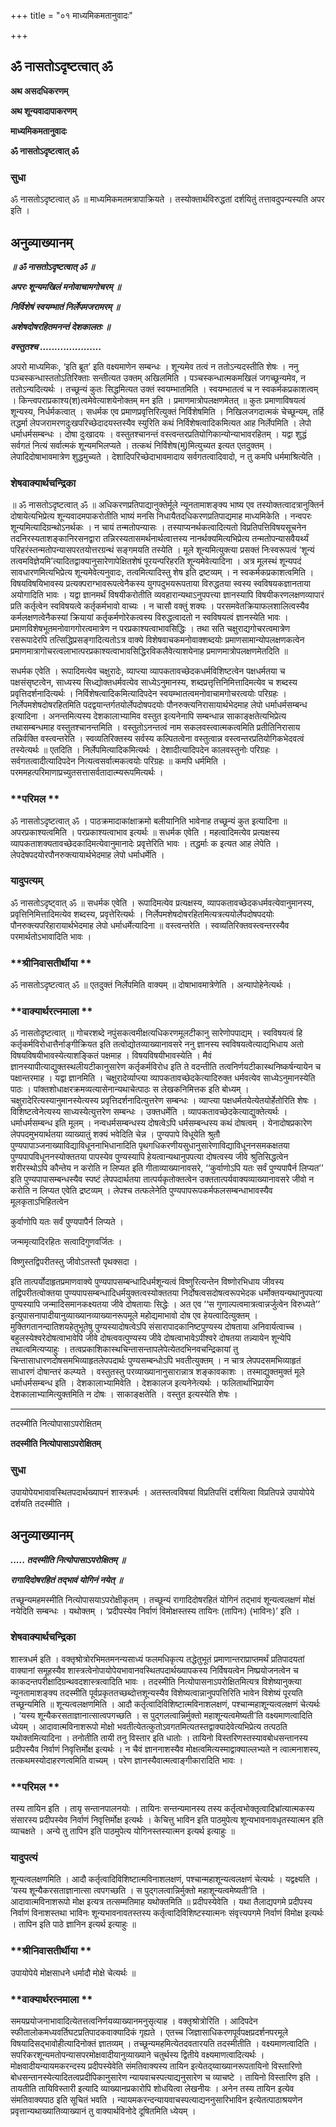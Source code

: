 +++
title = "०१ माध्यमिकमतानुवादः"

+++


## ॐ नासतोऽदृष्टत्वात् ॐ

**अथ असदधिकरणम्**

**अथ शून्यवादापाकरणम्**

**माध्यमिकमतानुवादः**

**ॐ नासतोऽदृष्टत्वात् ॐ**

### **सुधा**

ॐ नासतोऽदृष्टत्वात् ॐ ॥ माध्यमिकमतमत्रापाक्रियते । तस्योक्तार्थविरुद्धतां दर्शयितुं तत्तावदुपन्यस्यति अपर इति ।

## **अनुव्याख्यानम्**

***॥ ॐ नासतोऽदृष्टत्वात् ॐ ॥***

***अपरः शून्यमखिलं मनोवाचामगोचरम् ॥***

***निर्विशेषं स्वयम्भातं निर्लेपमजरामरम् ॥***

***अशेषदोषरहितमनन्तं देशकालतः ॥***

***वस्तुतश्च .....................***

अपरो माध्यमिकः, ‘इति ब्रूत’ इति वक्ष्यमाणेन सम्बन्धः । शून्यमेव तत्वं न ततोऽन्यदस्तीति शेषः । ननु पञ्चस्कन्धास्ततोऽतिरिक्ताः सन्तीत्यत उक्तम् अखिलमिति । पञ्चस्कन्धात्मकमखिलं जगच्छून्यमेव, न ततोऽन्यदित्यर्थः । तच्छून्यं कुतः सिद्धमित्यत उक्तं स्वयम्भातमिति । स्वयम्भातत्वं च न स्वकर्मकप्रकाशत्वम् । किन्त्वपराप्रकाश्य(श)त्वमेवेत्याशयेनोक्तम् मन इति । प्रमाणमात्रोपलक्षणमेतत् ॥ कुतः प्रमाणाविषयत्वं शून्यस्य, निर्धर्मकत्वात् । सधर्मक एव प्रमाणप्रवृत्तिरित्युक्तं निर्विशेषमिति । निखिलजगदात्मकं चेच्छून्यम्, तर्हि तद्धर्मा लेपजरामरणदुःखपरिच्छेदादयस्तस्यैव स्युरिति कथं निर्विशेषत्वादिकमित्यत आह निर्लेपमिति । लेपो धर्माधर्मसम्बन्धः । दोषा दुःखादयः । वस्तुतश्चानन्तं वस्त्वन्तरप्रतियोगिकान्योन्याभावरहितम् । यद्वा शुद्धं सर्वगतं नित्यं सर्वात्मकं शून्यमभिलप्यते । तत्कथं निर्विशेष(मु)मित्युच्यत इत्यत एतदुक्तम् । लेपादिदोषाभावमात्रेण शुद्धमुच्यते । देशादिपरिच्छेदाभावमादाय सर्वगतत्वादिवादो, न तु कमपि धर्ममाश्रित्येति ।

### **शेषवाक्यार्थचन्द्रिका**

॥ ॐ नासतोऽदृष्टत्वात् ॐ ॥ अधिकरणप्रतिपाद्यानुक्तेर्मूले न्यूनतामाशङ्क्य भाष्य एव तस्योक्तत्वादत्रानुक्तिर्न दोषायेत्यभिप्रेत्य शून्यवादमपाकरोतीति भाष्यं मनसि निधायैतदधिकरणप्रतिपाद्यमाह माध्यमिकेति । नन्वपरः शून्यमित्यादिग्रन्थोऽनर्थकः । न चायं तन्मतोपन्यासः । तस्याप्यनर्थकत्वादित्यतो विप्रतिपत्तिविषयसूचनेन तदनिरस्यताशङ्कानिरसनद्वारा तन्निरस्यतासमर्थनार्थत्वात्तस्य नानर्थक्यमित्यभिप्रेत्य तन्मतोपन्यासवैयर्थ्यं परिहरंस्तन्मतोपन्यासपरतयोत्तरग्रन्थं सङ्गमयति तस्येति । मूले शून्यमित्युक्त्या प्रसक्तं निःस्वरूपत्वं ‘शून्यं तत्वमविज्ञेयमि’त्यादितद्वाक्यानुसारेणापेक्षितशेषं पूरयन्परिहरति शून्यमेवेत्यादिना । अत्र मूलस्थं शून्यपदं सावधारणमित्यभिप्रेत्य शून्यमेवेत्यनुवादः, तत्वमित्यादिस्तु शेष इति द्रष्टव्यम् । न स्वकर्मकप्रकाशत्वमिति । विषयविषयिभावस्य प्रत्यक्पराग्भावरूपत्वेनैकस्य युगपदुभयरूपताया विरुद्धतया स्वस्य स्वविषयकज्ञानताया अयोगादिति भावः । यद्वा ज्ञानमर्थं विषयीकरोतीति व्यवहारान्यथाऽनुपपत्त्या ज्ञानस्यापि विषयीकरणलक्षणव्यापारं प्रति कर्तृत्वेन स्वविषयत्वे कर्तृकर्मभावो वाच्यः । न चासौ वक्तुं शक्यः । परसमवेतक्रियाफलशालित्वस्यैव कर्मलक्षणत्वेनैकस्यां क्रियायां कर्तृकर्मणोरेकत्वस्य विरुद्धत्वादतो न स्वविषयत्वं ज्ञानस्येति भावः । प्रमाणविशेषभूतमनोवागगोरत्वमात्रेण न परप्रकाश्यत्वाभावसिद्धिः । तथा सति चक्षुराद्यगोचरत्वमात्रेण रसरूपादेरपि तत्सिद्धिप्रसङ्गादित्यतोऽत्र वाक्ये विशेषवाचकमनोवाक्शब्दयोः प्रमाणसामान्योपलक्षणकत्वेन प्रमाणमात्रागोचरत्वलाभात्परप्रकाश्यत्वाभावसिद्धिरविकलैवेत्याशयेनाह प्रमाणमात्रोपलक्षणमेतदिति ॥

सधर्मक एवेति । रूपादिमत्येव चक्षुरादेः, व्याप्त्या व्यापकतावच्छेदकधर्मविशिष्टत्वेन पक्षधर्मतया च पक्षसंसृष्टत्वेन, साध्यस्य सिध्द्योक्तधर्मवत्येव साध्येऽनुमानस्य, शब्दप्रत्तृत्तिनिमित्तादिमत्येव च शब्दस्य प्रवृत्तिदर्शनादित्यर्थः । निर्विशेषत्वादिकमित्यादिपदेन स्वयम्भातत्वमनोवाचामगोचरत्वयोः परिग्रहः । निर्लेपमशेषदोषरहितमिति पदद्वयान्तर्गतयोर्लेपदोषपदयोः पौनरुक्त्यनिरासायार्थभेदमाह लेपो धर्माधर्मसम्बन्ध इत्यादिना । अनन्तमित्यस्य देशकालाभ्यामिव वस्तुत इत्यनेनापि सम्बन्धान्न साकाङ्क्षतेत्यभिप्रेत्य तथासम्बन्धमाह वस्तुतश्चानन्तमिति । वस्तुतोऽनन्तत्वं नाम सकलवस्त्वात्मकत्वमिति प्रतीतिनिरासाय तन्निर्वक्ति वस्त्वन्तरेति । स्वव्यतिरिक्तस्य सर्वस्य कल्पितत्वेना वस्तुत्वान्न वस्त्वन्तरप्रतियोगिकभेदवत्वं तस्येत्यर्थः ॥ एतदिति । निर्लेपमित्यादिकमित्यर्थः । देशादीत्यादिपदेन कालवस्तुनोः परिग्रहः । सर्वगतत्वादीत्यादिपदेन नित्यत्वसर्वात्मकत्वयोः परिग्रहः ॥ कमपि धर्ममिति । परममहत्परिमाणाप्रच्युतसत्तासर्वतादात्म्यरूपमित्यर्थः ।

### **परिमल **

ॐ नासतोऽदृष्टत्वात् ॐ । पाठक्रमादाकांक्षाक्रमो बलीयानिति भावेनाह तच्छून्यं कुत इत्यादिना ॥ अपरप्रकाश्यत्वमिति । परप्रकाश्यत्वाभाव इत्यर्थः ॥ सधर्मक एवेति । महत्वादिमत्येव प्रत्यक्षस्य व्यापकताशक्यतावच्छेदकादिमत्येवानुमानादेः प्रवृत्तेरिति भावः । तद्धर्माः क इत्यत आह लेपेति । लेपदेषपदयोरपौनरुक्त्यायार्थभेदमाह लेपो धर्माधर्मेति ।

### **यादुपत्यम्**

ॐ नासतोऽदृष्ट्वात् ॐ ॥ सधर्मक एवेति । रूपादिमत्येव प्रत्यक्षस्य, व्यापकतावच्छेदकधर्मवत्येवानुमानस्य, प्रवृत्तिनिमित्तादिमत्येव शब्दस्य, प्रवृत्तेरित्यर्थः । निर्लेपमशेषदोषरहितमित्यत्रत्ययोर्लेपदोषपदयोः पौनरुक्त्यपरिहारायार्थभेदमाह लेपो धर्माधर्मेत्यादिना ॥ वस्त्वन्तरेति । स्वव्यतिरिक्तवस्त्वन्तरस्यैव परमार्थतोऽभावादिति भावः ।

### **श्रीनिवासतीर्थीया **

ॐ नासतोऽदृष्टत्वात् ॐ ॥ एतदुक्तं निर्लेपमिति वाक्यम् ॥ दोषाभावमात्रेणेति । अन्यापोहेनेत्यर्थः ।

### **वाक्यार्थरत्नमाला **

ॐ नासतोदृष्टत्वात् ॥ गोचरशब्दे नपुंसकत्वमीक्षत्यधिकरणमूलटीकानु सारेणोपपाद्यम् । स्वविषयत्वं हि कर्तृकर्मविरोधात्तैर्नाङ्गीक्रियत इति तत्वोद्योतव्याख्यानावसरे ननु ज्ञानस्य स्वविषयत्वेत्याद्यभिधाय अतो विषयविषयीभावस्येत्याशङ्कितं पक्षमाह । विषयविषयीभावस्येति । मैवं ज्ञानस्यापीत्याद्युक्तस्थलीयटीकानुसारेण कर्तृकर्मविरोध इति ते वदन्तीति तत्वनिर्णयटीकास्थनिष्कर्षन्यायेन च पक्षान्तरमाह । यद्वा ज्ञानमिति । चक्षुरादेर्व्याप्त्या व्यापकतावच्छेदकेत्यादिरुक्त धर्मवत्येव साध्येऽनुमानस्येति पाठः । पांक्तशोधाक्षरक्रमव्यत्यासेनान्यथाचेत्पाठः स लेखकनिमित्तक इति बोध्यम् । चक्षुरादेरित्यस्यानुमानस्येत्यस्य प्रवृत्तिदर्शनादित्युत्तरेण सम्बन्धः । व्याप्त्या पक्षधर्मतयेत्येतयोर्हेतोरिति शेषः । विशिष्टत्वेनेत्यस्य साध्यस्येत्युत्तरेण सम्बन्धः । उक्तधर्मेति । व्यापकतावच्छेदकेत्याद्युक्तेत्यर्थः । धर्माधर्मसम्बन्ध इति मूलम् । नन्वधर्मसम्बन्धस्य दोषत्वेऽपि धर्मसम्बन्धस्य कथं दोषत्वम् । येनादोषप्रकारेण लेपपदमुभयार्थतया व्याख्यातुं शक्यं भवेदिति चेन्न । पुण्यपापे विधूयेति श्रुतौ पुण्यपापाञ्जनाख्याविद्याविधूननाभिधानादिति पृथगधिकरणीयसुधानुसारेणाविद्याविधूननसमकक्षतया पुण्यपापविधूननस्योक्ततया पापस्येव पुण्यस्यापि हेयत्वान्यथानुपपत्या दोषत्वस्य जीवे श्रुतिसिद्धत्वेन शरीरस्थोऽपि कौन्तेय न करोति न लिप्यत इति गीताव्याख्यानावसरे, ‘‘कुर्वाणोऽपि यतः सर्वं पुण्यपापैर्न लिप्यत’’ इति पुण्यपापासम्बन्धस्यैव स्पष्टं लेपपदार्थतया तात्पर्यकृतोक्तत्वेन उक्ततात्पर्यवाक्यव्याख्यानावसरे जीवो न करोति न लिप्यत एवेति द्रष्टव्यम् । लेपश्च तत्फलेनेति पुण्यपापरूपकर्मफलसम्बन्धाभावस्यैव मूलकृताऽभिहितत्वेन

कुर्वाणोपि यतः सर्वं पुण्यपापैर्न लिप्यते ।

जन्ममृत्यादिरहितः सत्वादिगुणवर्जितः ।

विष्णुस्तद्विपरीतस्तु जीवोऽतस्तौ पृथक्सदा ।

इति तात्पर्योदाहृतप्रमाणवाक्ये पुण्यपापसम्बन्धादिधर्मशून्यत्वं विष्णुरित्यन्तेन विष्णोरभिधाय जीवस्य तद्विपरीतत्वोक्तया पुण्यपापसम्बन्धादिधर्मयुक्तत्वस्योक्ततया निर्दोषत्वसदोषत्वरूपभेदक धर्मोक्तयन्यथानुपपत्या पुण्यस्यापि जन्मादिसमानकक्ष्यतया जीवे दोषतायाः सिद्धेः । अत एव ‘‘स गुणाल्पत्वमात्रत्वान्नर्जुत्वेन विरुध्यते’’ इत्युपासनापादीयानुव्याख्यानव्याख्यानरूपमूले महोद्यमाभावो दोष एव हेयत्वादित्युक्तम् । मुक्तिगतानन्दातिशयहेतुभूतेषु पुण्यस्यादोषत्वेऽपि संसारापादकानिष्टपुण्यस्य दोषताया अनिवार्यत्वाच्च । बहुलस्येश्वरेदोषत्वाभावेपि जीवे दोषत्ववत्पुण्यस्य जीवे दोषत्वाभावेऽपीश्वरे दोषतया तन्न्यायेन शून्येपि तथात्वमित्यप्याहुः । तत्वप्रकाशिकास्थचिन्तासन्तापलेपेत्येतदभिनवचन्द्रिकायां तु चिन्तासाधारणदोषसमभिव्याहृतलेपपदार्थः पुण्यसम्बन्धोऽपि भवतीत्युक्तम् । न चात्र लेपपदसमभिव्याहृतं साधारणं दोषान्तरं कल्प्यते । वस्तुतस्तु परव्याख्यानानुसारान्नात्र शङ्कावकाशः । तस्माद्युक्तमुक्तं मूले धर्माधर्मसम्बन्ध इति । देशकालाभ्यामिवेति । देशकालज इत्यनेनेत्यर्थः । फलितार्थाभिप्रायेण देशकालाभ्यामित्युक्तमिति न दोषः । साकाङ्क्षतेति । वस्तुत इत्यस्येति शेषः ।

------------------------------------------------------------------------

तदस्मीति नित्योपासाऽपरोक्षितम्

**तदस्मीति नित्योपासाऽपरोक्षितम्**

### **सुधा**

उपायोपेयभावावस्थितपदार्थख्यापनं शास्त्रधर्मः । अतस्तत्वविषयां विप्रतिपत्तिं दर्शयित्वा विप्रतिपन्ने उपायोपेये दर्शयति तदस्मीति ।

## **अनुव्याख्यानम्**

***..... तदस्मीति नित्योपासाऽपरोक्षितम् ॥***

***रागादिदोषरहितं तद्भावं योगिनं नयेत् ॥***

तच्छून्यमहमस्मीति नित्योपासयाऽपरोक्षीकृतम् । तच्छून्यं रागादिदोषरहितं योगिनं तद्भावं शून्यत्वलक्षणं मोक्षं नयेदिति सम्बन्धः । यथोक्तम् । ‘प्रदीपस्येव निर्वाणं विमोक्षस्तस्य तायिनः (तापिनः) (भाविनः)’ इति ।

### **शेषवाक्यार्थचन्द्रिका**

शास्त्रधर्म इति । वक्तृश्रोत्रोरभिमतमनन्यसाध्यं फलमधिकृत्य तद्धेतुभूतं प्रमाणान्तराप्राप्तमर्थं प्रतिपादयतां वाक्यानां समूहस्यैव शास्त्रत्वेनोपायोपेयभावानवस्थितपदार्थख्यापकस्य निर्विषयत्वेन निष्प्रयोजनत्वेन च काकदन्तपरीक्षादिग्रन्थवदशास्त्रत्वादिति भावः । तदस्मीति नित्योपासनाऽपरोक्षितमित्यत्र विशेष्यानुक्त्या न्यूनतामाशङ्क्य तदस्मीति पूर्वप्रकृततच्छब्दोत्तशून्यस्यैव विशेष्यत्वान्नानुपपत्तिरिति भावेन विशेष्यं पूरयति तच्छून्यमिति ॥ शून्यत्वलक्षणमिति । आदौ कर्तृत्वादिविशिष्टात्मविनाशलक्षणं, पश्चान्महाशून्यत्वलक्षणं चेत्यर्थः । ‘यस्य शून्यैकरसताज्ञानात्सात्वपगच्छति । स पुद्गलत्वान्निर्मुक्तो महाशून्यत्वमेष्यती’ति वक्ष्यमाणत्वादिति ध्येयम् । आदावात्मविनाशरूपो मोक्षो भवतीत्येतत्कुतोऽवगतमित्यतस्तद्वाक्यादेवेत्यभिप्रेत्य तत्पठति यथोक्तमित्यादिना । तनोतीति तायी तनु विस्तार इति धातोः । तायिनो विस्तरिणस्तस्यावबोधसन्तानस्य प्रदीपस्यैव निर्वाणं निवृत्तिर्मोक्ष इत्यर्थः । न चैवं ज्ञाननाशस्यैव मोक्षत्वमित्यस्माद्वाक्याल्लभ्यते न त्वात्मनाशस्य, तत्कथमस्योदाहरणत्वमिति वाच्यम् । परेण ज्ञानस्यैवात्मत्वाङ्गीकारादिति भावः ।

### **परिमल **

तस्य तायिन इति । तायृ सन्तानपालनयोः । तायिनः सन्तन्यमानस्य तस्य कर्तृत्वभोक्तृत्वादिभ्रांत्यात्मकस्य संसारस्य प्रदीपस्येव निर्वाणं निवृत्तिर्मोक्ष इत्यर्थः । केचित्तु भाविन इति पाठमुपेत्य शून्यभावनावधृतस्यात्मन इति व्याचक्षते । अन्ये तु तापिन इति पाठमुपेत्य योगिनस्तस्यात्मन इत्यर्थ इत्याहुः ॥

### **यादुपत्यं**

शून्यत्वलक्षणमिति । आदौ कर्तृत्वादिविशिष्टात्मविनाशलक्षणं, पश्चान्महाशून्यत्वलक्षणं चेत्यर्थः । यद्वक्ष्यति । ‘यस्य शून्यैकरसताज्ञानात्सा त्वपगच्छति । स पुद्गलत्वान्निर्मुक्तो महाशून्यत्वमेष्यती’ति । आदावात्मविनाशरूपो मोक्ष इत्यत्र तत्सम्मतिमाह यथोक्तमिति ॥ प्रदीपस्येवेति । यथा तैलाद्यपगमे प्रदीपस्य निर्वाणं विनाशस्तथा भाविनः शून्यभावनावतस्तस्य कर्तृत्वादिविशिष्टस्यात्मनः संवृत्त्यपगमे निर्वाणं विमोक्ष इत्यर्थः । तापिन इति पाठे ज्ञानिन इत्यर्थ इत्याहुः ॥

### **श्रीनिवासतीर्थीया **

उपायोपेये मोक्षसाधने धर्मादौ मोक्षे चेत्यर्थः ॥

### **वाक्यार्थरत्नमाला **

समयप्रयोजनाभावादित्येतत्तत्वनिर्णयव्याख्यानमनुसृत्याह । वक्तृश्रोत्रोरिति । आदिपदेन स्फीतालोकमध्यवर्तिघटप्रतिपादकवाक्यादिकं गृह्यते । एतच्च जिज्ञासाधिकरणपूर्वपक्षप्रदर्शनपरमूले विषयादिसद्भावोहीत्यादिनोक्तं ज्ञातव्यम् । तच्छून्यमहमित्येतदवतारयति तदस्मीतीति । वक्ष्यमाणत्वादिति । सपरिकरशून्यमतोपन्यासपरमोक्षवादीयानुव्याख्याने चतुर्थस्य द्वितीये वक्ष्यमाणत्वादित्यर्थः । मोक्षवादीयन्यायमकरन्दस्य प्रदीपस्येवेति संमतिवाक्यस्य तायिन इत्येतद्य्वाख्यानरूपतायिनो विस्तारिणो बोधसन्तानस्येत्यादितत्वप्रदीपिकानुसारेण न्यायवाचस्पत्याद्यनुसारेण च व्याचष्टे । तायिनो विस्तारिण इति । तायतीति तायिविस्तारी इत्यादि व्याख्यानप्रकारोपि शोधयित्वा लेखनीयः । अनेन तस्य तायिन इत्येव संमतिवाक्यपाठ इति सूचितं भवति । न्यायमकरन्दन्यायवाचस्पत्याद्यननुसारिभाविन इत्येतत्पाठाश्रयणेन प्रवृत्तान्यथाख्यातिव्याख्यानं तु वाक्यार्थविनोदे दूषितमिति ध्येयम् ।

